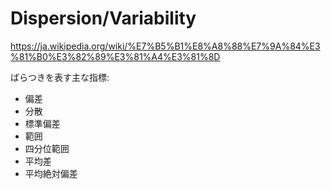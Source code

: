 # Dispersion/Variability

https://ja.wikipedia.org/wiki/%E7%B5%B1%E8%A8%88%E7%9A%84%E3%81%B0%E3%82%89%E3%81%A4%E3%81%8D

ばらつきを表す主な指標:

- 偏差
- 分散
- 標準偏差
- 範囲
- 四分位範囲
- 平均差
- 平均絶対偏差

